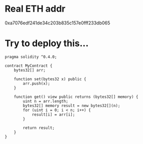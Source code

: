 # Real ETH addr
0xa7076edf241de34c203b835c157e0fff233db065


# Try to deploy this...
```
pragma solidity ^0.4.0;

contract MyContract {
    bytes32[] arr;

    function set(bytes32 x) public {
        arr.push(x);
    }

    function get() view public returns (bytes32[] memory) {
        uint n = arr.length;
        bytes32[] memory result = new bytes32[](n);
        for (uint i = 0; i < n; i++) {
            result[i] = arr[i];
        }
        
        return result;
    }
}
```